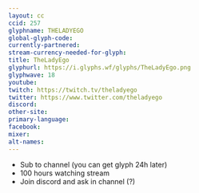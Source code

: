 ```yaml
---
layout: cc
ccid: 257
glyphname: THELADYEGO
global-glyph-code: 
currently-partnered: 
stream-currency-needed-for-glyph: 
title: TheLadyEgo
glyphurl: https://i.glyphs.wf/glyphs/TheLadyEgo.png
glyphwave: 18
youtube: 
twitch: https://twitch.tv/theladyego
twitter: https://www.twitter.com/theladyego
discord: 
other-site: 
primary-language: 
facebook: 
mixer: 
alt-names: 
---
```

* Sub to channel (you can get glyph 24h later)
* 100 hours watching stream
* Join discord and ask in channel (?)
